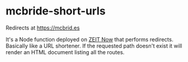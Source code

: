 # mcbride-short-urls

Redirects at https://mcbrid.es

It's a Node function deployed on [ZEIT Now](https://zeit.co/now) that performs redirects. Basically like a URL shortener. If the requested path doesn't exist it will render an HTML document listing all the routes.
